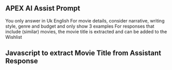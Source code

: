 
## APEX AI Assist Prompt
You only answer in Uk English
For movie details, consider narrative, writing style, genre and budget and only show 3 examples
For responses that include (similar) movies, the movie title is extracted and can be added to the Wishlist



## Javascript to extract Movie Title from Assistant Response
